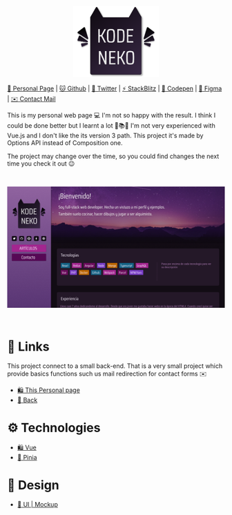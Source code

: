 <p align="center">
  <img width="200" class="logo" src="./src/assets/logo.svg" />
</p>

[💃 Personal Page](https://www.kodeneko.com) | [🐱 Github](https://github.com/kode-neko) | [🐤 Twitter](https://twitter.com/KodenekoFront) | [⚡ StackBlitz](https://stackblitz.com/@kode-neko) | [🧊 Codepen](https://codepen.io/kodeneko) | [🎨 Figma](https://www.figma.com/@kodeneko) | [✉️ Contact Mail](mailto:ladysun.freedom@gmail.com)

This is my personal web page 💻 I'm not so happy with the result. I think I could be done better but I learnt a lot 📖📚💡 I'm not very experienced with Vue.js and I don't like the its version 3 path. This project it's made by Options API instead of Composition one. 

The project may change over the time, so you could find changes the next time you check it out 😉

<br />

<p align="center">
  <img class="logo" src="./src/assets/screen.png" />
</p>

<br />

# 🔗 Links

This project connect to a small back-end. That is a very small project which provide basics functions such us mail redirection for contact forms ✉️

- [🛍️ This Personal page](https://www.kodeneko.com/lionmiss)
- [🌳 Back](https://www.kodeneko.com/lionmiss/swagger)

# ⚙️ Technologies
- [🛍️ Vue](https://vuejs.org/api/options-state.html)
- [🌳 Pinia](https://pinia.vuejs.org/)

# 🎨 Design
- [📱 UI | Mockup](https://www.figma.com/community/file/1233909940090440566)
